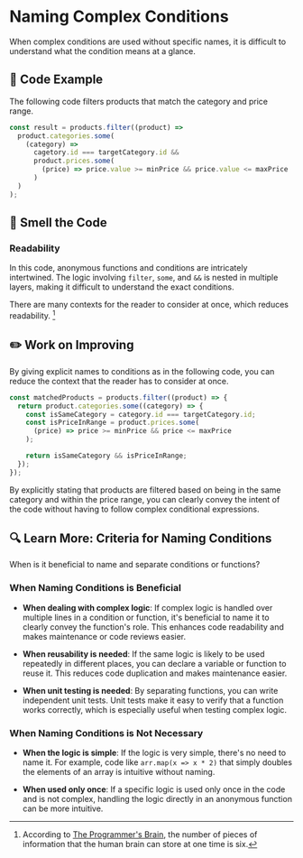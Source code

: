 # Naming Complex Conditions

<div style="margin-top: 16px">
<Badge type="info" text="Readability" />
</div>

When complex conditions are used without specific names, it is difficult to understand what the condition means at a glance.

## 📝 Code Example

The following code filters products that match the category and price range.

```typescript
const result = products.filter((product) =>
  product.categories.some(
    (category) =>
      cagetory.id === targetCategory.id &&
      product.prices.some(
        (price) => price.value >= minPrice && price.value <= maxPrice
      )
  )
);
```

## 👃 Smell the Code
### Readability

In this code, anonymous functions and conditions are intricately intertwined. The logic involving `filter`, `some`, and `&&` is nested in multiple layers, making it difficult to understand the exact conditions.

There are many contexts for the reader to consider at once, which reduces readability. [^1]

[^1]: According to [The Programmer's Brain](https://www.yes24.com/product/goods/105911017), the number of pieces of information that the human brain can store at one time is six.

## ✏️ Work on Improving
By giving explicit names to conditions as in the following code, you can reduce the context that the reader has to consider at once.

```typescript
const matchedProducts = products.filter((product) => {
  return product.categories.some((category) => {
    const isSameCategory = category.id === targetCategory.id;
    const isPriceInRange = product.prices.some(
      (price) => price >= minPrice && price <= maxPrice
    );

    return isSameCategory && isPriceInRange;
  });
});
```
By explicitly stating that products are filtered based on being in the same category and within the price range, you can clearly convey the intent of the code without having to follow complex conditional expressions.

## 🔍 Learn More: Criteria for Naming Conditions

When is it beneficial to name and separate conditions or functions?

### When Naming Conditions is Beneficial

- **When dealing with complex logic**: If complex logic is handled over multiple lines in a condition or function, it's beneficial to name it to clearly convey the function's role. This enhances code readability and makes maintenance or code reviews easier.

- **When reusability is needed**: If the same logic is likely to be used repeatedly in different places, you can declare a variable or function to reuse it. This reduces code duplication and makes maintenance easier.

- **When unit testing is needed**: By separating functions, you can write independent unit tests. Unit tests make it easy to verify that a function works correctly, which is especially useful when testing complex logic.

### When Naming Conditions is Not Necessary

- **When the logic is simple**: If the logic is very simple, there's no need to name it. For example, code like `arr.map(x => x * 2)` that simply doubles the elements of an array is intuitive without naming.

- **When used only once**: If a specific logic is used only once in the code and is not complex, handling the logic directly in an anonymous function can be more intuitive.
